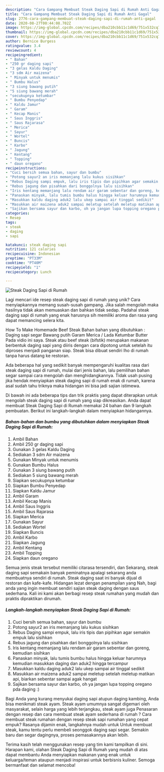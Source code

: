 ```yaml
---
description: "Cara Gampang Membuat Steak Daging Sapi di Rumah Anti Gagal"
title: "Cara Gampang Membuat Steak Daging Sapi di Rumah Anti Gagal"
slug: 2776-cara-gampang-membuat-steak-daging-sapi-di-rumah-anti-gagal
date: 2020-08-27T00:44:08.702Z
image: https://img-global.cpcdn.com/recipes/dba210cbb11c1d69/751x532cq70/steak-daging-sapi-di-rumah-foto-resep-utama.jpg
thumbnail: https://img-global.cpcdn.com/recipes/dba210cbb11c1d69/751x532cq70/steak-daging-sapi-di-rumah-foto-resep-utama.jpg
cover: https://img-global.cpcdn.com/recipes/dba210cbb11c1d69/751x532cq70/steak-daging-sapi-di-rumah-foto-resep-utama.jpg
author: Bernice Burgess
ratingvalue: 3.4
reviewcount: 4
recipeingredient:
- " Bahan"
- "250 gr daging sapi"
- "3 gelas Kaldu Daging"
- "3 sdm Air maizena"
- " Minyak untuk menumis"
- " Bumbu Halus"
- "3 siung bawang putih"
- "5 siung bawang merah"
- "secukupnya ketumbar"
- " Bumbu Penyedap"
- " Kaldu Jamur"
- " Garam"
- " Kecap Manis"
- " Saus Inggris"
- " Saus Rajarasa"
- " Merica"
- " Sayur"
- " Wortel"
- " Buncis"
- " Karbo"
- " Jagung"
- " Kentang"
- " Topping"
- " daun oregano"
recipeinstructions:
- "Cuci bersih semua bahan, sayur dan bumbu"
- "Potong sayur2 an iris memanjang lalu kukus sisihkan"
- "Rebus Daging sampi empuk, lalu iris tipis dan pipihkan agar semakin empuk lalu sisihkan"
- "Rebus jagung dan pisahkan dari bonggolnya lalu sisihkan"
- "Iris kentang memanjang lalu rendam air garam sebentar dan goreng, kemudian sisihkan"
- "Panaskan minyak, lalu tumis bumbu halus hingga keluar harumnya kemudian masukkan daging dan aduk2 hingga tercampur"
- "Masukkan kaldu daging aduk2 lalu ukep sampai air tinggal sedikit"
- "Masukkan air maizena aduk2 sampai meletup setelah meletup matikan api, biarkan sebentar sampai agak hangat"
- "Sajikan bersama sayur dan karbo, oh ya jangan lupa topping oregano pda daging :)"
categories:
- Resep
tags:
- steak
- daging
- sapi

katakunci: steak daging sapi 
nutrition: 121 calories
recipecuisine: Indonesian
preptime: "PT33M"
cooktime: "PT40M"
recipeyield: "1"
recipecategory: Lunch

---
```



![Steak Daging Sapi di Rumah](https://img-global.cpcdn.com/recipes/dba210cbb11c1d69/751x532cq70/steak-daging-sapi-di-rumah-foto-resep-utama.jpg)

Lagi mencari ide resep steak daging sapi di rumah yang unik? Cara menyiapkannya memang susah-susah gampang. Jika salah mengolah maka hasilnya tidak akan memuaskan dan bahkan tidak sedap. Padahal steak daging sapi di rumah yang enak harusnya sih memiliki aroma dan rasa yang dapat memancing selera kita.

How To Make Homemade Beef Steak Bahan bahan yang dibutuhkan : Daging sapi segar Bawang putih Garam Merica / Lada Ketumbar Butter Pada vidio ini saya. Steak atau beef steak (bifstik) merupakan makanan berbentuk daging sapi yang diiris dengan cara dipotong untuk setelah itu diproses menjadi panganan siap. Steak bisa dibuat sendiri lho di rumah tanpa harus datang ke restoran.

Ada beberapa hal yang sedikit banyak mempengaruhi kualitas rasa dari steak daging sapi di rumah, mulai dari jenis bahan, lalu pemilihan bahan segar sampai cara mengolah dan menghidangkannya. Tidak usah pusing jika hendak menyiapkan steak daging sapi di rumah enak di rumah, karena asal sudah tahu triknya maka hidangan ini bisa jadi sajian istimewa.


Di bawah ini ada beberapa tips dan trik praktis yang dapat diterapkan untuk mengolah steak daging sapi di rumah yang siap dikreasikan. Anda dapat membuat Steak Daging Sapi di Rumah memakai 24 bahan dan 9 langkah pembuatan. Berikut ini langkah-langkah dalam menyiapkan hidangannya.

<!--inarticleads1-->

##### Bahan-bahan dan bumbu yang dibutuhkan dalam menyiapkan Steak Daging Sapi di Rumah:

1. Ambil  Bahan
1. Ambil 250 gr daging sapi
1. Gunakan 3 gelas Kaldu Daging
1. Sediakan 3 sdm Air maizena
1. Gunakan  Minyak untuk menumis
1. Gunakan  Bumbu Halus
1. Gunakan 3 siung bawang putih
1. Sediakan 5 siung bawang merah
1. Siapkan secukupnya ketumbar
1. Siapkan  Bumbu Penyedap
1. Siapkan  Kaldu Jamur
1. Ambil  Garam
1. Ambil  Kecap Manis
1. Ambil  Saus Inggris
1. Ambil  Saus Rajarasa
1. Siapkan  Merica
1. Gunakan  Sayur
1. Sediakan  Wortel
1. Siapkan  Buncis
1. Ambil  Karbo
1. Siapkan  Jagung
1. Ambil  Kentang
1. Ambil  Topping
1. Siapkan  daun oregano


Semua jenis steak tersebut memiliki citarasa tersendiri, dan Sekarang, steak daging sapi semakain banyak peminatnya apalagi sekarang anda membuatnya sendiri di rumah. Steak daging saat ini banyak dijual di restoran dan kafe-kafe. Hidangan lezat dengan penampilan yang Nah, bagi anda yang ingin membuat sendiri sajian steak daging dengan saus sederhana. Kali ini kami akan berbagi resep steak rumahan yang mudah dan praktis dipraktikan dirumah. 

<!--inarticleads2-->

##### Langkah-langkah menyiapkan Steak Daging Sapi di Rumah:

1. Cuci bersih semua bahan, sayur dan bumbu
1. Potong sayur2 an iris memanjang lalu kukus sisihkan
1. Rebus Daging sampi empuk, lalu iris tipis dan pipihkan agar semakin empuk lalu sisihkan
1. Rebus jagung dan pisahkan dari bonggolnya lalu sisihkan
1. Iris kentang memanjang lalu rendam air garam sebentar dan goreng, kemudian sisihkan
1. Panaskan minyak, lalu tumis bumbu halus hingga keluar harumnya kemudian masukkan daging dan aduk2 hingga tercampur
1. Masukkan kaldu daging aduk2 lalu ukep sampai air tinggal sedikit
1. Masukkan air maizena aduk2 sampai meletup setelah meletup matikan api, biarkan sebentar sampai agak hangat
1. Sajikan bersama sayur dan karbo, oh ya jangan lupa topping oregano pda daging :)


Bagi Anda yang kurang menyukai daging sapi atupun daging kambing, Anda bisa menikmati steak ayam. Steak ayam umumnya sangat digemari oleh masyarakat, selain harga yang lebih terjangkau, steak ayam juga Penasaran dengan resep dan cara membuat steak ayam sederhana di rumah ? Cara membuat steak rumahan dengan resep steak sapi rumahan yang cepat empuk? Rasanya dijamin enak, langkahnya mudah untuk Untuk membuat steak, kamu tentu perlu membeli seonggok daging sapi segar. Semakin baru dan segar dagingnya, proses pemasakannya akan lebih. 

Terima kasih telah menggunakan resep yang tim kami tampilkan di sini. Harapan kami, olahan Steak Daging Sapi di Rumah yang mudah di atas dapat membantu Anda menyiapkan makanan yang enak untuk keluarga/teman ataupun menjadi inspirasi untuk berbisnis kuliner. Semoga bermanfaat dan selamat mencoba!
